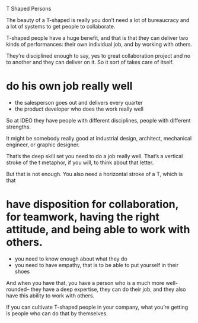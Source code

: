 T Shaped Persons

The beauty of a T-shaped is really you don’t need a lot of bureaucracy and a lot of systems to get people to collaborate. 

T-shaped people have a huge benefit, and that is that they can deliver two kinds of performances: their own individual job, and by working with others. 

They’re disciplined enough to say, yes to great collaboration project and no to another and they can deliver on it. So it sort of takes care of itself.

# do his own job really well

- the salesperson goes out and delivers every quarter
- the product developer who does the work really well

So at IDEO they have people with different disciplines, people with different strengths.

It might be somebody really good at industrial design, architect, mechanical engineer, or graphic designer. 

That’s the deep skill set you need to do a job really well. That’s a vertical stroke of the t metaphor, if you will, to think about that letter.

But that is not enough. You also need a horizontal stroke of a T, which is that 

# have disposition for collaboration, for teamwork, having the right attitude, and being able to work with others.

- you need to know enough about what they do
- you need to have empathy, that is to be able to put yourself in their shoes

And when you have that, you have a person who is a much more well-rounded– they have a deep expertise, they can do their job, and they also have this ability to work with others.

If you can cultivate T-shaped people in your company, what you’re getting is people who can do that by themselves.